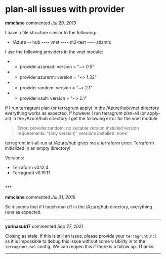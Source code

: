 # plan-all issues with provider

**mmclane** commented *Jul 29, 2019*

I have a file structure similar to the following:
- /Azure
-- hub
---- vnet
---- m3-test
---- atlantis

I use the following providers in the vnet module: 
- * provider.azuread: version = "~> 0.5"
- * provider.azurerm: version = "~> 1.32"
- * provider.random: version = "~> 2.1"
- * provider.vault: version = "~> 2.1"

If I run terragrunt plan (or terragrunt apply) in the /Azure/hub/vnet directory everything works as expected.  If however I run terragrunt plan-all (or apply-all) in the /Azure/hub directory I get the following error for the vnet module:

> Error: provider.random: no suitable version installed
> version requirements: "(any version)"
> versions installed: none

terragrunt init-all run at /Azure/hub gives me a terraform error: Terraform initialized in an empty directory!

Versions:
- Terraform v0.12.4
- Terragrunt v0.19.11

<br />
***


**mmclane** commented *Jul 31, 2019*

So it seems that if I touch main.tf in the /Azure/hub directory, everything runs as expected.
***

**yorinasub17** commented *Sep 27, 2021*

Closing as stale. If this is still an issue, please provide your `terragrunt.hcl` as it is impossible to debug this issue without some visibility in to the `terragrunt.hcl` config. We can reopen this if there is a follow up. Thanks!
***

